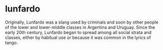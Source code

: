 lunfardo
========

Originally, Lunfardo was a slang used by criminals and soon by other people of the lower and lower-middle classes in Argentina and Uruguay. Since the early 20th century, Lunfardo began to spread among all social strata and classes, either by habitual use or because it was common in the lyrics of tango.

